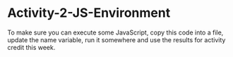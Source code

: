 # Activity-2-JS-Environment
To make sure you can execute some JavaScript, copy this code into a file, update the name variable, run it somewhere and use the results for activity credit this week.
